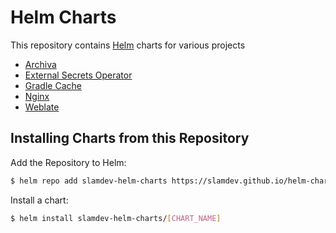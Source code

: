 # Helm Charts

This repository contains [Helm](https://helm.sh) charts for various projects

* [Archiva](https://github.com/slamdev/helm-charts/tree/master/charts/archiva)
* [External Secrets Operator](https://github.com/slamdev/helm-charts/tree/master/charts/external-secrets-operator)
* [Gradle Cache](https://github.com/slamdev/helm-charts/tree/master/charts/gradle-cache)
* [Nginx](https://github.com/slamdev/helm-charts/tree/master/charts/nginx)
* [Weblate](https://github.com/slamdev/helm-charts/tree/master/charts/weblate)

## Installing Charts from this Repository

Add the Repository to Helm:
```sh
$ helm repo add slamdev-helm-charts https://slamdev.github.io/helm-charts
```

Install a chart:
```sh
$ helm install slamdev-helm-charts/[CHART_NAME]
```
